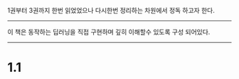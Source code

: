 1권부터 3권까지 한번 읽었었으나 다시한번 정리하는 차원에서 정독 하고자 한다.

---

이 책은 동작하는 딥러닝을 직접 구현하며 깊히 이해할수 있도록 구성 되어있다.


---
# 1.1  